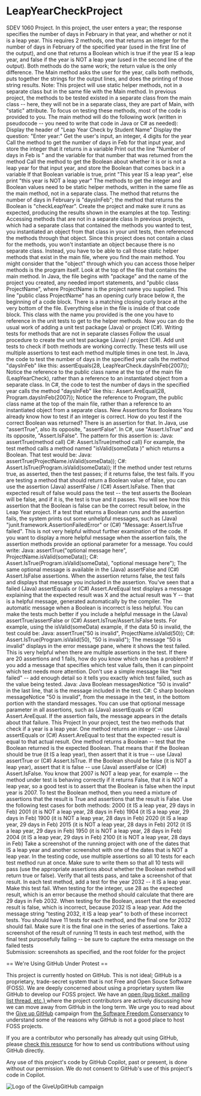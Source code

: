 # LeapYearCheckProject
SDEV 1060 Project. In this project, the user enters a year; the response specifies the number of days in February in that year, and whether or not it is a leap year. This requires 2 methods, one that returns an integer for the number of days in February of the specified year (used in the first line of the output), and one that returns a Boolean which is true if the year IS a leap year, and false if the year is NOT a leap year (used in the second line of the output). Both methods do the same work; the return value is the only difference. The Main method asks the user for the year, calls both methods, puts together the strings for the output lines, and does the printing of those string results. Note: This project will use static helper methods, not in a separate class but in the same file with the Main method. In previous project, the methods to be tested existed in a separate class from the main class -- here, they will not be in a separate class, they are part of Main, with "static" attribute.   To focus on testing these methods, most of the code is provided to you.  The main method will do the following work (written in pseudocode -- you need to write that code in Java or C# as needed):      Display the header of "Leap Year Check by Student Name"     Display the question: "Enter year:"     Get the user's input, an integer, 4 digits for the year     Call the method to get the number of days in Feb for that input year, and store the integer that it returns in a variable     Print out the line "Number of days in Feb is " and the variable for that number that was returned from the method     Call the method to get the Boolean about whether it is or is not a leap year for that input year, and store the Boolean that comes back in a variable     If that Boolean variable is true, print "This year IS a leap year", else print "this year is NOT a leap year"  The methods to get the integer and Boolean values need to be static helper methods, written in the same file as the main method, not in a separate class. The method that returns the number of days in February is "daysInFeb"; the method that returns the Boolean is "checkLeapYear". Create the project and make sure it runs as expected, producing the results shown in the examples at the top.     Testing: Accessing methods that are not in a separate class  In previous projects, which had a separate class that contained the methods you wanted to test, you instantiated an object from that class in your unit tests, then referenced the methods through that object. Since this project does not contain a class for the methods, you won't instantiate an object because there is no separate class. Instead, you have to be able to call those static helper methods that exist in the main file, where you find the main method. You might consider that the "object" through which you can access those helper methods is the program itself.  Look at the top of the file that contains the main method.   In Java, the file begins with "package" and the name of the project you created, any needed import statements, and "public class ProjectName", where ProjectName is the project name you supplied. This line "public class ProjectName" has an opening curly brace below it, the beginning of a code block. There is a matching closing curly brace at the very bottom of the file. Everything else in the file is inside of that code block. This class with the name you provided is the one you have to reference in the unit tests to get to the helper methods. Now you can do the usual work of adding a unit test package (Java) or project (C#).     Writing tests for methods that are not in separate classes  Follow the usual procedure to create the unit test package (Java) / project (C#).  Add unit tests to check if both methods are working correctly. These tests will use multiple assertions to test each method multiple times in one test.  In Java, the code to test the number of days in the specified year calls the method "daysInFeb" like this:  assertEquals(28, LeapYearCheck.daysInFeb(2007));  Notice the reference to the public class name at the top of the main file (LeapYearCheck), rather than a reference to an instantiated object from a separate class.  In C#, the code to test the number of days in the specified year calls the method "daysInFeb" like this::  Assert.AreEqual(28, Program.daysInFeb(2007));  Notice the reference to Program, the public class name at the top of the main file, rather than a reference to an instantiated object from a separate class.     New Assertions for Booleans  You already know how to test if an integer is correct. How do you test if the correct Boolean was returned? There is an assertion for that. In Java, use "assertTrue", also its opposite, "assertFalse".  In C#, use "Assert.IsTrue" and its opposite, "Assert.IsFalse". The pattern for this assertion is:  Java:    assertTrue(method call)  C#:    Assert.IsTrue(method call)  For example, the test method calls a method named "isValid(someData )" which returns a Boolean. That test would be:  Java:    assertTrue(ProjectName.isValid(someData));  C#:    Assert.IsTrue(Program.isValid(someData));  If the method under test returns true, as asserted, then the test passes; if it returns false, the test fails.   If you are testing a method that should return a Boolean value of false, you can use the assertion (Java) assertFalse  / (C#) Assert.IsFalse. Then that expected result of false would pass the test -- the test asserts the Boolean will be false, and if it is, the test is true and it passes. You will see how this assertion that the Boolean is false can be the correct result below, in the Leap Year project.  If a test that returns a Boolean runs and the assertion fails, the system prints out some unhelpful messages, such as (Java) "junit.framework.AssertionFailedError" or (C#) "Message: Assert.IsTrue failed". This is not very helpful without further examination of the code. If you want to display a more helpful message when the assertion fails, the assertion methods provide an optional parameter for a message. You could write:  Java:    assertTrue("optional message here", ProjectName.isValid(someData));  C#:    Assert.IsTrue(Program.isValid(someData), "optional message here");  The same optional message is available in the (Java) assertFalse and (C#) Assert.IsFalse assertions.  When the assertion returns false, the test fails and displays that message you included in the assertion. You've seen that a failed (Java) assertEquals or (C#) Assert.AreEqual test displays a message explaining that the expected result was X and the actual result was Y -- that is a helpful message, generated automatically by the compiler. The automatic message when a Boolean is incorrect is less helpful. You can make the tests much better if you include a helpful message in the (Java) assertTrue/assertFalse or (C#) Assert.IsTrue/Assert.IsFalse tests.   For example, using the isValid(someData) example, if the data 50 is invalid, the test could be:  Java:    assertTrue("50 is invalid", ProjectName.isValid(50));  C#:    Assert.IsTrue(Program.isValid(50), "50 is invalid");  The message "50 is invalid" displays in the error message pane, where it shows the test failed. This is very helpful when there are multiple assertions in the test. If there are 20 assertions and 1 fails, how do you know which one has a problem? If you add a message that specifies which test value fails, then it can pinpoint which test needs more attention. Don't use a simple message like "test failed" -- add enough detail so it tells you exactly which test failed, such as the value being tested.   Java:  Java Boolean messagesNotice "50 is invalid" in the last line, that is the message included in the test.  C#:  C sharp boolean messageNotice "50 is invalid", from the message in the test, in the bottom portion with the standard messages.   You can use that optional message parameter in all assertions, such as (Java) assertEquals or (C#) Assert.AreEqual. If the assertion fails, the message appears in the details about that failure.     This Project  In your project, test the two methods that check if a year is a leap year. One method returns an integer -- use (Java) assertEquals or (C#) Assert.AreEqual to test that the expected result is equal to that actual result. One method returns a Boolean -- test that the Boolean returned is the expected Boolean. That means that if the Boolean should be true (it IS a leap year), then assert that it is true -- use (Java) assertTrue or (C#) Assert.IsTrue. If the Boolean should be false (it is NOT a leap year), assert that it is false -- use (Java) assertFalse or (C#) Assert.IsFalse. You know that 2007 is NOT a leap year, for example -- the method under test is behaving correctly if it returns False, that it is NOT a leap year, so a good test is to assert that the Boolean is false when the input year is 2007. To test the Boolean method, then you need a mixture of assertions that the result is True and assertions that the result is False.  Use the following test cases for both methods:  2000 (it IS a leap year, 29 days in Feb) 2001 (it is NOT a leap year, 28 days in Feb) 1904 (it IS a leap year, 29 days in Feb) 1900 (it is NOT a leap year, 28 days in Feb) 2020 (it IS a leap year, 29 days in Feb) 2015 (it is NOT a leap year, 28 days in Feb) 2012 (it IS a leap year, 29 days in Feb) 1950 (it is NOT a leap year, 28 days in Feb) 2004 (it IS a leap year, 29 days in Feb) 2100 (it is NOT a leap year, 28 days in Feb)  Take a screenshot of the running project with one of the dates that IS a leap year and another screenshot with one of the dates that is NOT a leap year.  In the testing code, use multiple assertions so all 10 tests for each test method run at once. Make sure to write them so that all 10 tests will pass (use the appropriate assertions about whether the Boolean method will return true or false). Verify that all tests pass, and take a screenshot of that result.  In each test method, add a test for the year 2032 -- it IS a leap year. Make this test fail. When testing for the integer, use 28 as the expected result, which is an error because the method should calculate that there are 29 days in Feb 2032. When testing for the Boolean, assert that the expected result is false, which is incorrect, because 2032 IS a leap year. Add the message string "testing 2032, it IS a leap year" to both of these incorrect tests. You should have 11 tests for each method, and the final one for 2032 should fail. Make sure it is the final one in the series of assertions.   Take a screenshot of the result of running 11 tests in each test method, with the final test purposefully failing -- be sure to capture the extra message on the failed tests    
Submission: screenshots as specified, and the root folder for the project


== We're Using GitHub Under Protest ==

This project is currently hosted on GitHub.  This is not ideal; GitHub is a
proprietary, trade-secret system that is not Free and Open Souce Software
(FOSS).  We are deeply concerned about using a proprietary system like GitHub
to develop our FOSS project.  We have an
[open {bug ticket, mailing list thread, etc.} ](INSERT_LINK) where the
project contributors are actively discussing how we can move away from GitHub
in the long term.  We urge you to read about the
[Give up GitHub](https://GiveUpGitHub.org) campaign from
[the Software Freedom Conservancy](https://sfconservancy.org) to understand
some of the reasons why GitHub is not a good place to host FOSS projects.

If you are a contributor who personally has already quit using GitHub, please
[check this resource](INSERT_LINK) for how to send us contributions without
using GitHub directly.

Any use of this project's code by GitHub Copilot, past or present, is done
without our permission.  We do not consent to GitHub's use of this project's
code in Copilot.

![Logo of the GiveUpGitHub campaign](https://sfconservancy.org/img/GiveUpGitHub.png)
